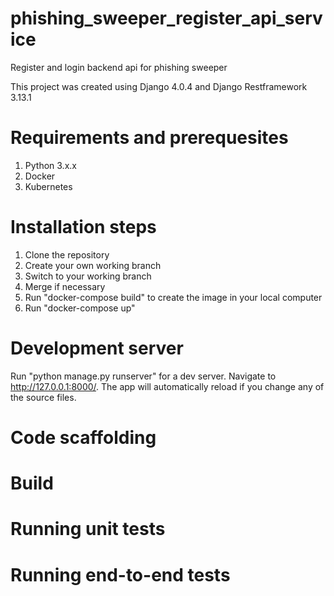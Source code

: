 # phishing_sweeper_register_api_service
Register and login backend api for phishing sweeper

This project was created using Django 4.0.4 and Django Restframework 3.13.1

# Requirements and prerequesites
  1. Python 3.x.x
  2. Docker
  3. Kubernetes

# Installation steps
  1. Clone the repository
  2. Create your own working branch
  3. Switch to your working branch
  4. Merge if necessary
  5. Run "docker-compose build" to create the image in your local computer
  6. Run "docker-compose up"

# Development server
Run "python manage.py runserver" for a dev server. Navigate to http://127.0.0.1:8000/. The app will automatically reload if you change any of the source files.

# Code scaffolding


# Build


# Running unit tests


# Running end-to-end tests
